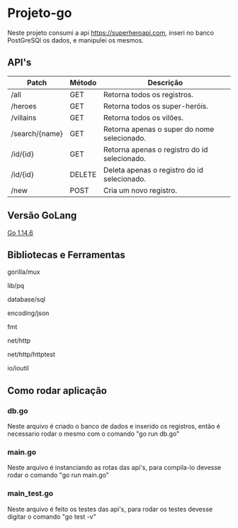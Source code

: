 # Projeto-go

Neste projeto consumi a api https://superheroapi.com, inseri no banco PostGreSQl os dados, e manipulei os mesmos.

<h2> API's </h2> 

<table>
   <thead>
      <th>Patch</th>
      <th>Método</th>
      <th>Descrição</th>
   </thead>
   <tbody>
      <tr>
         <td>/all </td>
         <td>GET</td>
         <td>Retorna todos os registros.</td>
      </tr>
      <tr>
         <td>/heroes </td>
         <td>GET</td>
         <td>Retorna todos os super-heróis.</td>
      </tr>
      <tr>
         <td>/villains </td>
         <td>GET</td>
         <td>Retorna todos os vilões.</td>
      </tr>
      <tr>
         <td>/search/{name} </td>
         <td>GET</td>
         <td>Retorna apenas o super do nome selecionado.</td>
      </tr>
      <tr>
         <td>/id/{id} </td>
         <td>GET</td>
         <td>Retorna apenas o registro do id selecionado.</td>
      </tr>
      <tr>
         <td>/id/{id} </td>
         <td>DELETE</td>
         <td>Deleta apenas o registro do id selecionado.</td>
      </tr>
      <tr>
         <td>/new </td>
         <td>POST</td>
         <td>Cria um novo registro.</td>
      </tr>
   </tbody>
</table>

<h2> Versão GoLang </h2> 

<a href="https://golang.org/doc/install?download=go1.14.6.windows-amd64.msi">Go 1.14.6</a>

<h2> Bibliotecas e Ferramentas </h2> 

gorilla/mux <p>
lib/pq <p>
database/sql <p>
encoding/json <p>
fmt <p>
net/http <p>
net/http/httptest <p>
io/ioutil <p>

<h2> Como rodar aplicação</h2> 

<h3>db.go</h3> 

Neste arquivo é criado o banco de dados e inserido os registros, então é necessario rodar o mesmo com o comando "go run db.go"

<h3>main.go</h3> 

Neste arquivo é instanciando as rotas das api's, para compila-lo devesse rodar o comando  "go run main.go"

<h3>main_test.go</h3> 

Neste arquivo é feito os testes das api's, para rodar os testes devesse digitar o comando  "go test -v"
